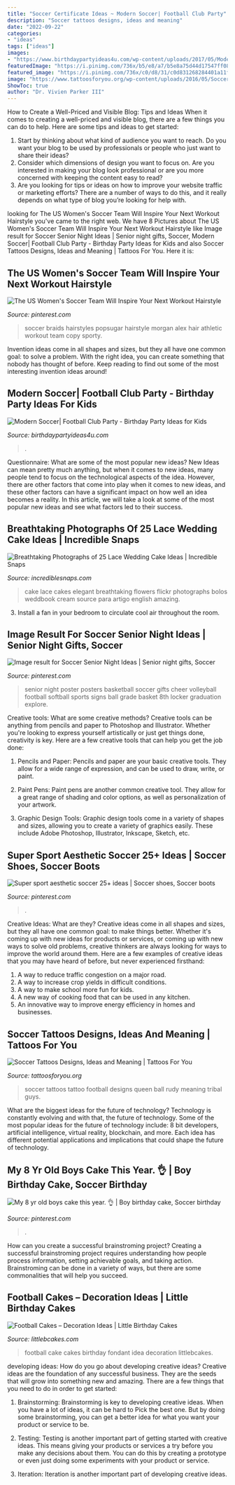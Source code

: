 ```yaml
---
title: "Soccer Certificate Ideas ~ Modern Soccer| Football Club Party"
description: "Soccer tattoos designs, ideas and meaning"
date: "2022-09-22"
categories:
- "ideas"
tags: ["ideas"]
images:
- "https://www.birthdaypartyideas4u.com/wp-content/uploads/2017/05/Modern-Soccer-Club-Party-Ceiling-Balloons-600x900.jpg"
featuredImage: "https://i.pinimg.com/736x/b5/e8/a7/b5e8a75d44d17547ff08c2ad9d506033.jpg"
featured_image: "https://i.pinimg.com/736x/c0/d8/31/c0d831268284401a11fa83eeccd3b1b6.jpg"
image: "https://www.tattoosforyou.org/wp-content/uploads/2016/05/Soccer-Tattoo.jpg"
ShowToc: true
author: "Dr. Vivien Parker III"
---
```



How to Create a Well-Priced and Visible Blog: Tips and Ideas
When it comes to creating a well-priced and visible blog, there are a few things you can do to help. Here are some tips and ideas to get started: 
1. Start by thinking about what kind of audience you want to reach. Do you want your blog to be used by professionals or people who just want to share their ideas? 
2. Consider which dimensions of design you want to focus on. Are you interested in making your blog look professional or are you more concerned with keeping the content easy to read? 
3. Are you looking for tips or ideas on how to improve your website traffic or marketing efforts? There are a number of ways to do this, and it really depends on what type of blog you’re looking for help with. 

	

		
looking for The US Women&#039;s Soccer Team Will Inspire Your Next Workout Hairstyle you've came to the right web. We have 8 Pictures about The US Women&#039;s Soccer Team Will Inspire Your Next Workout Hairstyle like Image result for Soccer Senior Night Ideas | Senior night gifts, Soccer, Modern Soccer| Football Club Party - Birthday Party Ideas for Kids and also Soccer Tattoos Designs, Ideas and Meaning | Tattoos For You. Here it is:
		
    
## The US Women&#039;s Soccer Team Will Inspire Your Next Workout Hairstyle

<img loading=lazy src="https://i.pinimg.com/736x/c0/d8/31/c0d831268284401a11fa83eeccd3b1b6.jpg" onerror="this.onerror=null;this.src='https://tse3.mm.bing.net/th?id=OIP.88kBalFZKvRlzX4Om3Xs4QHaKB&amp;pid=15.1';" alt="The US Women&#039;s Soccer Team Will Inspire Your Next Workout Hairstyle">

_Source: pinterest.com_

>soccer braids hairstyles popsugar hairstyle morgan alex hair athletic workout team copy sporty. 

	

Invention ideas come in all shapes and sizes, but they all have one common goal: to solve a problem. With the right idea, you can create something that nobody has thought of before. Keep reading to find out some of the most interesting invention ideas around!

    
## Modern Soccer| Football Club Party - Birthday Party Ideas For Kids

<img loading=lazy src="https://www.birthdaypartyideas4u.com/wp-content/uploads/2017/05/Modern-Soccer-Club-Party-Ceiling-Balloons-600x900.jpg" onerror="this.onerror=null;this.src='https://tse4.mm.bing.net/th?id=OIP.-NBl1sIgxmSQo9UP9g4bfwHaLH&amp;pid=15.1';" alt="Modern Soccer| Football Club Party - Birthday Party Ideas for Kids">

_Source: birthdaypartyideas4u.com_

>. 

	

Questionnaire: What are some of the most popular new ideas?
New Ideas can mean pretty much anything, but when it comes to new ideas, many people tend to focus on the technological aspects of the idea. However, there are other factors that come into play when it comes to new ideas, and these other factors can have a significant impact on how well an idea becomes a reality. In this article, we will take a look at some of the most popular new ideas and see what factors led to their success.

    
## Breathtaking Photographs Of 25 Lace Wedding Cake Ideas | Incredible Snaps

<img loading=lazy src="https://www.incrediblesnaps.com/wp-content/uploads/2014/11/Lace-Wedding-Cakes-3.jpg" onerror="this.onerror=null;this.src='https://tse2.mm.bing.net/th?id=OIP.nSkqgVat4w-iWKp4c7WM2gHaLG&amp;pid=15.1';" alt="Breathtaking Photographs of 25 Lace Wedding Cake Ideas | Incredible Snaps">

_Source: incrediblesnaps.com_

>cake lace cakes elegant breathtaking flowers flickr photographs bolos weddbook cream source para artigo english amazing. 

	

3. Install a fan in your bedroom to circulate cool air throughout the room.

    
## Image Result For Soccer Senior Night Ideas | Senior Night Gifts, Soccer

<img loading=lazy src="https://i.pinimg.com/736x/b5/e8/a7/b5e8a75d44d17547ff08c2ad9d506033.jpg" onerror="this.onerror=null;this.src='https://tse2.mm.bing.net/th?id=OIP.V7W5SrX_JsxGVc5AYldNBgAAAA&amp;pid=15.1';" alt="Image result for Soccer Senior Night Ideas | Senior night gifts, Soccer">

_Source: pinterest.com_

>senior night poster posters basketball soccer gifts cheer volleyball football softball sports signs ball grade basket 8th locker graduation explore. 

	

Creative tools: What are some creative methods?
Creative tools can be anything from pencils and paper to Photoshop and Illustrator. Whether you're looking to express yourself artistically or just get things done, creativity is key. Here are a few creative tools that can help you get the job done:
1. Pencils and Paper: Pencils and paper are your basic creative tools. They allow for a wide range of expression, and can be used to draw, write, or paint.

2. Paint Pens: Paint pens are another common creative tool. They allow for a great range of shading and color options, as well as personalization of your artwork.

3. Graphic Design Tools: Graphic design tools come in a variety of shapes and sizes, allowing you to create a variety of graphics easily. These include Adobe Photoshop, Illustrator, Inkscape, Sketch, etc.

    
## Super Sport Aesthetic Soccer 25+ Ideas | Soccer Shoes, Soccer Boots

<img loading=lazy src="https://i.pinimg.com/736x/73/07/85/730785cb70248e8c006e62d8b9460d0b.jpg" onerror="this.onerror=null;this.src='https://tse2.mm.bing.net/th?id=OIP.y6oaQmFLPW58i6cbTudVRgAAAA&amp;pid=15.1';" alt="Super sport aesthetic soccer 25+ ideas | Soccer shoes, Soccer boots">

_Source: pinterest.com_

>. 

	

Creative Ideas: What are they?
Creative ideas come in all shapes and sizes, but they all have one common goal: to make things better. Whether it's coming up with new ideas for products or services, or coming up with new ways to solve old problems, creative thinkers are always looking for ways to improve the world around them. Here are a few examples of creative ideas that you may have heard of before, but never experienced firsthand: 
1. A way to reduce traffic congestion on a major road.
2. A way to increase crop yields in difficult conditions.
3. A way to make school more fun for kids.
4. A new way of cooking food that can be used in any kitchen.
5. An innovative way to improve energy efficiency in homes and businesses.

    
## Soccer Tattoos Designs, Ideas And Meaning | Tattoos For You

<img loading=lazy src="https://www.tattoosforyou.org/wp-content/uploads/2016/05/Soccer-Tattoo.jpg" onerror="this.onerror=null;this.src='https://tse3.mm.bing.net/th?id=OIP.7kcMgP9vOfWOZG4k-inpcwAAAA&amp;pid=15.1';" alt="Soccer Tattoos Designs, Ideas and Meaning | Tattoos For You">

_Source: tattoosforyou.org_

>soccer tattoos tattoo football designs queen ball rudy meaning tribal guys. 

	

What are the biggest ideas for the future of technology?
Technology is constantly evolving and with that, the future of technology. Some of the most popular ideas for the future of technology include: 8 bit developers, artificial intelligence, virtual reality, blockchain, and more. Each idea has different potential applications and implications that could shape the future of technology.

    
## My 8 Yr Old Boys Cake This Year. 👌 | Boy Birthday Cake, Soccer Birthday

<img loading=lazy src="https://i.pinimg.com/736x/a5/ad/da/a5adda894b7716f273769daaf5dab273--boy-cakes-old-boys.jpg" onerror="this.onerror=null;this.src='https://tse3.mm.bing.net/th?id=OIP.bU12-MLNv_KKhzUT1KAzhgHaNK&amp;pid=15.1';" alt="My 8 yr old boys cake this year. 👌 | Boy birthday cake, Soccer birthday">

_Source: pinterest.com_

>. 

	

How can you create a successful brainstroming project?
Creating a successful brainstroming project requires understanding how people process information, setting achievable goals, and taking action. Brainstroming can be done in a variety of ways, but there are some commonalities that will help you succeed.

    
## Football Cakes – Decoration Ideas | Little Birthday Cakes

<img loading=lazy src="http://www.littlebcakes.com/wp-content/uploads/2013/08/Football-Fondant-Cake.jpg" onerror="this.onerror=null;this.src='https://tse1.mm.bing.net/th?id=OIP.8uIIazxR-tHsmFki6782XwHaJ4&amp;pid=15.1';" alt="Football Cakes – Decoration Ideas | Little Birthday Cakes">

_Source: littlebcakes.com_

>football cake cakes birthday fondant idea decoration littlebcakes. 

	

developing ideas: How do you go about developing creative ideas?
Creative ideas are the foundation of any successful business. They are the seeds that will grow into something new and amazing. There are a few things that you need to do in order to get started:
1. Brainstorming: Brainstorming is key to developing creative ideas. When you have a lot of ideas, it can be hard to Pick the best one. But by doing some brainstorming, you can get a better idea for what you want your product or service to be.

2. Testing: Testing is another important part of getting started with creative ideas. This means giving your products or services a try before you make any decisions about them. You can do this by creating a prototype or even just doing some experiments with your product or service.

3. Iteration: Iteration is another important part of developing creative ideas.

